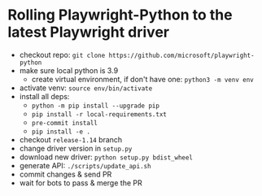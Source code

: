 # Rolling Playwright-Python to the latest Playwright driver

* checkout repo: `git clone https://github.com/microsoft/playwright-python`
* make sure local python is 3.9
    * create virtual environment, if don't have one: `python3 -m venv env`
* activate venv: `source env/bin/activate`
* install all deps:
     - `python -m pip install --upgrade pip`
     - `pip install -r local-requirements.txt`
     - `pre-commit install`
     - `pip install -e .`
* checkout `release-1.14` branch
* change driver version in `setup.py`
* download new driver: `python setup.py bdist_wheel`
* generate API: `./scripts/update_api.sh`
* commit changes & send PR
* wait for bots to pass & merge the PR

